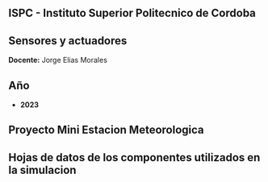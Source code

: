 ## ISPC - Instituto Superior Politecnico de Cordoba  

## Sensores y actuadores

**Docente:** Jorge Elias Morales
  

## Año
- **2023**

## Proyecto Mini Estacion Meteorologica  
  
##  Hojas de datos de los componentes utilizados en la simulacion
  